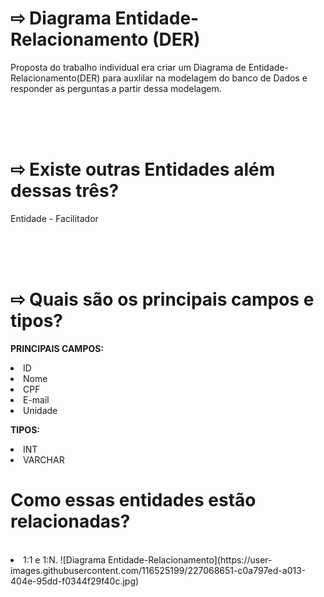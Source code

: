 <h1>⇨ Diagrama Entidade-Relacionamento (DER) </H1>

<p>Proposta do trabalho individual era criar um Diagrama de Entidade-Relacionamento(DER) para auxlilar na modelagem do banco de Dados e responder as perguntas a partir dessa modelagem.</p>
<br>
<br>
<br>

<h1>⇨ Existe outras Entidades além dessas três?</h1>

<p> Entidade - Facilitador</p>
<br>
<br>
<br>

<h1>⇨ Quais são os principais campos e tipos?</h1>

<STRONG>    PRINCIPAIS CAMPOS:</STRONG>

<li>ID
<li>Nome
<li>CPF
<li>E-mail
<li>Unidade

<br>

<STRONG>TIPOS:</STRONG>

<li>INT
<li>VARCHAR

<br>

<h1>Como essas entidades estão relacionadas? </h1>

<br>

<li>1:1 e 1:N.
![Diagrama Entidade-Relacionamento](https://user-images.githubusercontent.com/116525199/227068651-c0a797ed-a013-404e-95dd-f0344f29f40c.jpg)
